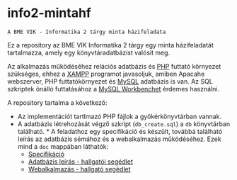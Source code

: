 # info2-mintahf
    A BME VIK - Informatika 2 tárgy minta házifeladata

Ez a repository az BME VIK Informatika 2 tárgy egy minta házifeladatát tartalmazza, amely egy könyvtáradatbázist valósít meg. 

Az alkalmazás működéséhez relációs adatbázis és [PHP]((http://php.net/)) futtató környezet szükséges, ehhez a [XAMPP](https://www.apachefriends.org/hu/index.html) programot javasoljuk, amiben Apacahe webszerver, PHP futtatókörnyezet és [MySQL](https://www.mysql.com/) adatbázis is van. Az SQL szkriptek önálló futtatásához a [MySQL Workbenchet](https://www.mysql.com/products/workbench/) érdemes használni. 

A repository tartalma a következő: 
* Az implementációt tartlmazó PHP fájlok a gyökérkönyvtárban vannak. 
* A adatbázis létrehozását végző szkript (`db_create.sql`) a `db` könyvtárban található. * A feladathoz egy specifikáció és készült, továbbá található leírás az adatbázis sémához és a webalkalmazás működéséhez. Ezek mind a `doc` mappában láthatók:
    * [Specifikáció](doc/specifikacio.md)
    * [Adatbázis leírás - hallgatói segédlet](doc/db.md)
    * [Webalkalmazás - hallgató segédlet](doc/webalkalmazas.md)

